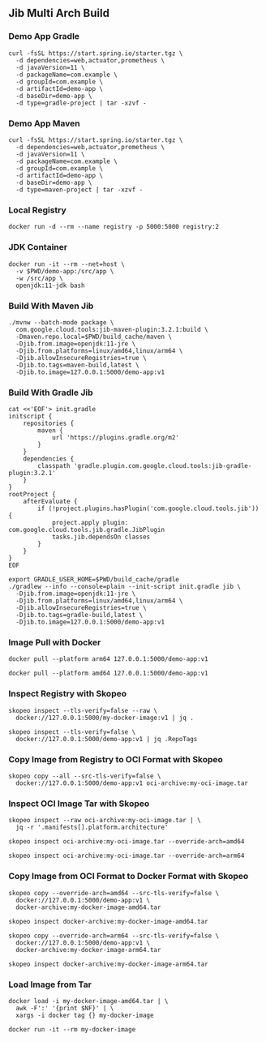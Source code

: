 ## Jib Multi Arch Build
### Demo App Gradle
```
curl -fsSL https://start.spring.io/starter.tgz \
  -d dependencies=web,actuator,prometheus \
  -d javaVersion=11 \
  -d packageName=com.example \
  -d groupId=com.example \
  -d artifactId=demo-app \
  -d baseDir=demo-app \
  -d type=gradle-project | tar -xzvf -
```

### Demo App Maven
```
curl -fsSL https://start.spring.io/starter.tgz \
  -d dependencies=web,actuator,prometheus \
  -d javaVersion=11 \
  -d packageName=com.example \
  -d groupId=com.example \
  -d artifactId=demo-app \
  -d baseDir=demo-app \
  -d type=maven-project | tar -xzvf -
```

### Local Registry
```
docker run -d --rm --name registry -p 5000:5000 registry:2
```

### JDK Container
```
docker run -it --rm --net=host \
  -v $PWD/demo-app:/src/app \
  -w /src/app \
  openjdk:11-jdk bash
```

### Build With Maven Jib
```
./mvnw --batch-mode package \
  com.google.cloud.tools:jib-maven-plugin:3.2.1:build \
  -Dmaven.repo.local=$PWD/build_cache/maven \
  -Djib.from.image=openjdk:11-jre \
  -Djib.from.platforms=linux/amd64,linux/arm64 \
  -Djib.allowInsecureRegistries=true \
  -Djib.to.tags=maven-build,latest \
  -Djib.to.image=127.0.0.1:5000/demo-app:v1
```


### Build With Gradle Jib
```
cat <<'EOF'> init.gradle
initscript {
    repositories {
        maven {
            url 'https://plugins.gradle.org/m2'
        }
    }
    dependencies {
        classpath 'gradle.plugin.com.google.cloud.tools:jib-gradle-plugin:3.2.1'
    }
}
rootProject {
    afterEvaluate {
        if (!project.plugins.hasPlugin('com.google.cloud.tools.jib')) {
            project.apply plugin: com.google.cloud.tools.jib.gradle.JibPlugin
            tasks.jib.dependsOn classes
        }
    }
}
EOF
```
```
export GRADLE_USER_HOME=$PWD/build_cache/gradle
./gradlew --info --console=plain --init-script init.gradle jib \
  -Djib.from.image=openjdk:11-jre \
  -Djib.from.platforms=linux/amd64,linux/arm64 \
  -Djib.allowInsecureRegistries=true \
  -Djib.to.tags=gradle-build,latest \
  -Djib.to.image=127.0.0.1:5000/demo-app:v1
```

### Image Pull with Docker
```
docker pull --platform arm64 127.0.0.1:5000/demo-app:v1
```
```
docker pull --platform amd64 127.0.0.1:5000/demo-app:v1
```

### Inspect Registry with Skopeo
```
skopeo inspect --tls-verify=false --raw \
  docker://127.0.0.1:5000/my-docker-image:v1 | jq .
```
```
skopeo inspect --tls-verify=false \
  docker://127.0.0.1:5000/demo-app:v1 | jq .RepoTags
```

### Copy Image from Registry to OCI Format with Skopeo
```
skopeo copy --all --src-tls-verify=false \
  docker://127.0.0.1:5000/demo-app:v1 oci-archive:my-oci-image.tar
```

### Inspect OCI Image Tar with Skopeo
```
skopeo inspect --raw oci-archive:my-oci-image.tar | \
  jq -r '.manifests[].platform.architecture'
```
```
skopeo inspect oci-archive:my-oci-image.tar --override-arch=amd64
```
```
skopeo inspect oci-archive:my-oci-image.tar --override-arch=arm64
```
### Copy Image from OCI Format to Docker Format with Skopeo
```
skopeo copy --override-arch=amd64 --src-tls-verify=false \
  docker://127.0.0.1:5000/demo-app:v1 \
  docker-archive:my-docker-image-amd64.tar
```
```
skopeo inspect docker-archive:my-docker-image-amd64.tar
```
```
skopeo copy --override-arch=arm64 --src-tls-verify=false \
  docker://127.0.0.1:5000/demo-app:v1 \
  docker-archive:my-docker-image-arm64.tar
```
```
skopeo inspect docker-archive:my-docker-image-arm64.tar
```

### Load Image from Tar
```
docker load -i my-docker-image-amd64.tar | \
  awk -F':' '{print $NF}' | \
  xargs -i docker tag {} my-docker-image
```
```
docker run -it --rm my-docker-image
```
